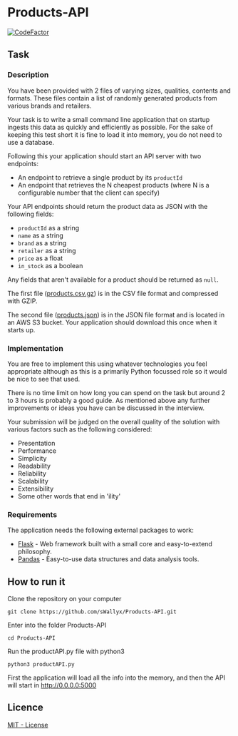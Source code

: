 # Products-API

[![CodeFactor](https://www.codefactor.io/repository/github/swallyx/products-api/badge)](https://www.codefactor.io/repository/github/swallyx/products-api)

## Task

### Description

You have been provided with 2 files of varying sizes, qualities, contents and
formats. These files contain a list of randomly generated products from various
brands and retailers.

Your task is to write a small command line application that on startup ingests this
data as quickly and efficiently as possible. For the sake of keeping this test short
it is fine to load it into memory, you do not need to use a database.

Following this your application should start an API server with two endpoints:

- An endpoint to retrieve a single product by its `productId`
- An endpoint that retrieves the N cheapest products (where N is a configurable number that the client can specify)

Your API endpoints should return the product data as JSON with the following fields:

- `productId` as a string
- `name` as a string
- `brand` as a string
- `retailer` as a string
- `price` as a float
- `in_stock` as a boolean

Any fields that aren't available for a product should be returned as `null`.

The first file ([products.csv.gz](products.csv.gz)) is in the CSV file format and
compressed with GZIP.

The second file ([products.json](https://s3-eu-west-1.amazonaws.com/pricesearcher-code-tests/python-software-developer/products.json))
is in the JSON file format and is located in an AWS S3 bucket. Your application
should download this once when it starts up.

### Implementation

You are free to implement this using whatever technologies you feel appropriate
although as this is a primarily Python focussed role so it would be nice to see
that used.

There is no time limit on how long you can spend on the task but around 2 to 3
hours is probably a good guide. As mentioned above any further improvements or
ideas you have can be discussed in the interview.

Your submission will be judged on the overall quality of the solution with
various factors such as the following considered:

- Presentation
- Performance
- Simplicity
- Readability
- Reliability
- Scalability
- Extensibility
- Some other words that end in 'ility'


### Requirements

The application needs the following external packages to work:

* [Flask](https://www.fullstackpython.com/flask.html) - Web framework built with a small core and easy-to-extend philosophy.
* [Pandas](https://pandas.pydata.org) - Easy-to-use data structures and data analysis tools.

## How to run it

Clone the repository on your computer

````
git clone https://github.com/sWallyx/Products-API.git
````

Enter into the folder Products-API

````
cd Products-API
````

Run the productAPI.py file with python3

````
python3 productAPI.py
````

First the application will load all the info into the memory, and then the API will start in http://0.0.0.0:5000

## Licence

[MIT - License](LICENSE)
